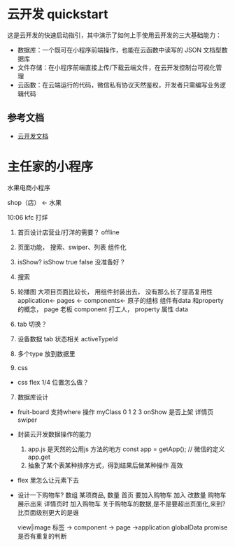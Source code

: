 # 云开发 quickstart

这是云开发的快速启动指引，其中演示了如何上手使用云开发的三大基础能力：

- 数据库：一个既可在小程序前端操作，也能在云函数中读写的 JSON 文档型数据库
- 文件存储：在小程序前端直接上传/下载云端文件，在云开发控制台可视化管理
- 云函数：在云端运行的代码，微信私有协议天然鉴权，开发者只需编写业务逻辑代码

## 参考文档

- [云开发文档](https://developers.weixin.qq.com/miniprogram/dev/wxcloud/basis/getting-started.html)

# 主任家的小程序

水果电商小程序

shop（店） <-  水果

10:06  kfc 打烊 

1. 首页设计店营业/打洋的需要？
  offline 
2. 页面功能， 
  搜索、swiper、列表
  组件化
3. isShow? 
  isShow true  false  没准备好
  ? 
4. 搜索 
5. 轮播图
  大项目页面比较长， 用组件封装出去， 没有那么长了提高复用性 
  application<- pages <- components<- 原子的组标
  组件有data 和property 的概念， 
  page 老板   component 打工人， property 属性  data 

6. tab 切换？ 
  1. 设备数据 tab 状态相关 activeTypeId 
  2. 多个type  放到数据里
  3. css
  - css flex  1/4 
    位置怎么做？  

7. 数据库设计
  - fruit-board
    支持where 操作
    myClass  0 1  2 3 
    onShow  是否上架
    详情页 swiper 
  
  - 封装云开发数据操作的能力
    1. app.js 是天然的公用js 方法的地方 
      const app = getApp(); // 微信的定义
      app.get
    2. 抽象了某个表某种排序方式，得到结果后做某种操作
      高效 

- flex 里怎么让元素下去
- 设计一下购物车? 数组 某项商品, 数量 
  首页 要加入购物车 加入 改数量
  购物车 展示出来 
  详情页时 加入购物车
  关于购物车的数据,是不是要超出页面化,来到?
  比页面级别更大的是谁

  view|image 标签 -> component -> page ->application
  globalData promise 是否有重复的判断